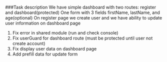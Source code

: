 ###Task description
We have simple dashboard with two routes: register and dashboard(protected)
One form with 3 fields firstName, lastName, and age(optional)
On register page we create user and we have ability to update user information on dashboard page

1. Fix error in shared module (run and check console)
2. Fix userGuard for dashboard route (must be protected until user not create account)
3. Fix display user data on dashboard page 
4. Add prefill data for update form
 
